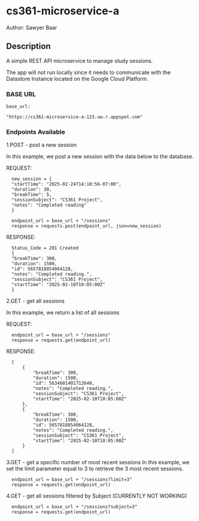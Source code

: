 # cs361-microservice-a
Author: Sawyer Baar

## Description
A simple REST API microservice to manage study sessions.

The app will not run locally since it needs to communicate with the Datastore Instance located on the Google Cloud Platform.

### BASE URL
```
base_url:

"https://cs361-microservice-a-123.uw.r.appspot.com"
```

### Endpoints Available

1.POST - post a new session

  In this example, we post a new session with the data below to the database.
  
  REQUEST:
  ```
    new_session = {
    "startTime": "2025-02-24T14:10:56-07:00",
    "duration": 30,
    "breakTime": 5,
    "sessionSubject": "CS361 Project",
    "notes": "Completed reading"
    }

    endpoint_url = base_url + "/sessions"
    response = requests.post(endpoint_url, json=new_session)
  ```
  RESPONSE:
  ```
    Status_Code = 201 Created
    {
    "breakTime": 300,
    "duration": 1500,
    "id": 5657818854064128,
    "notes": "Completed reading.",
    "sessionSubject": "CS361 Project",
    "startTime": "2025-02-10T10:05:00Z"
    }
  ```

2.GET - get all sessions

  In this example, we return a list of all sessions

  REQUEST:
  ```
    endpoint_url = base_url + "/sessions"
    response = requests.get(endpoint_url)
  ```
  RESPONSE:
  ```
    [
        {
            "breakTime": 300,
            "duration": 1500,
            "id": 5634601401712640,
            "notes": "Completed reading.",
            "sessionSubject": "CS361 Project",
            "startTime": "2025-02-10T10:05:00Z"
        },
        {
            "breakTime": 300,
            "duration": 1500,
            "id": 5657818854064128,
            "notes": "Completed reading.",
            "sessionSubject": "CS361 Project",
            "startTime": "2025-02-10T10:05:00Z"
        }
    ]
  ```

3.GET - get a specific number of most recent sessions
  In this example, we set the limit parameter equal to 3 to retrieve the 3 most recent sessions.
  ```
    endpoint_url = base_url + "/sessions?limit=3"
    response = requests.get(endpoint_url)
  ```
4.GET - get all sessions filtered by Subject (CURRENTLY NOT WORKING)

  ```
    endpoint_url = base_url + "/sessions?subject=3"
    response = requests.get(endpoint_url)
  ```
